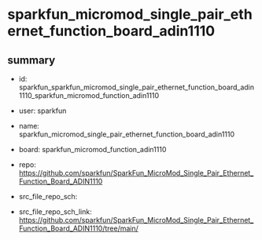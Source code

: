 # sparkfun_micromod_single_pair_ethernet_function_board_adin1110
 
## summary 
* id: sparkfun_sparkfun_micromod_single_pair_ethernet_function_board_adin1110_sparkfun_micromod_function_adin1110
* user: sparkfun
* name: sparkfun_micromod_single_pair_ethernet_function_board_adin1110
* board: sparkfun_micromod_function_adin1110
* repo: https://github.com/sparkfun/SparkFun_MicroMod_Single_Pair_Ethernet_Function_Board_ADIN1110



* src_file_repo_sch: 
* src_file_repo_sch_link: https://github.com/sparkfun/SparkFun_MicroMod_Single_Pair_Ethernet_Function_Board_ADIN1110/tree/main/







